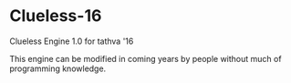 # Clueless-16
Clueless Engine 1.0 for tathva '16

This engine can be modified in coming years by people without much of programming knowledge.
